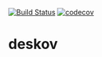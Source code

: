 [![Build Status](https://travis-ci.org/DmitriiEskov/deskov.svg?branch=master)](https://travis-ci.org/DmitriiEskov/deskov)
[![codecov](https://codecov.io/gh/DmitriiEskov/deskov/branch/master/graph/badge.svg)](https://codecov.io/gh/DmitriiEskov/deskov)
# deskov